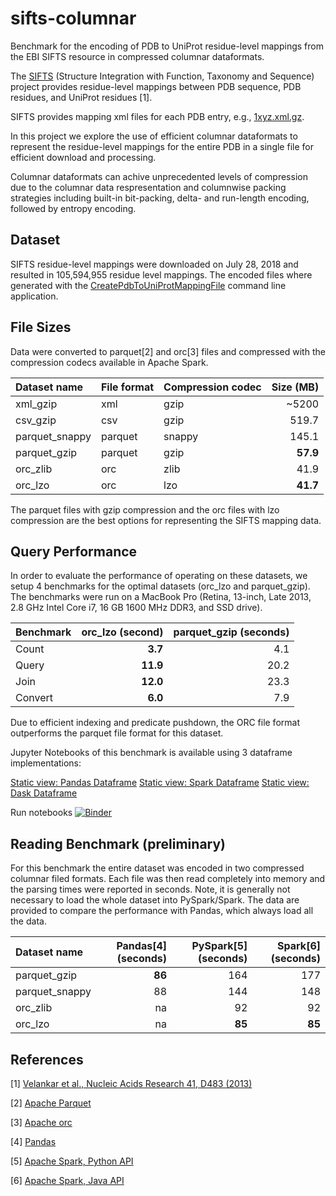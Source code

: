# sifts-columnar 
Benchmark for the encoding of PDB to UniProt residue-level mappings from the EBI SIFTS resource in compressed columnar dataformats.


The [SIFTS](https://www.ebi.ac.uk/pdbe/docs/sifts/overview.html) (Structure Integration with Function, Taxonomy and Sequence) project provides residue-level mappings between PDB sequence, PDB residues, and UniProt residues [1].

SIFTS provides mapping xml files for each PDB entry, e.g., [1xyz.xml.gz](ftp://ftp.ebi.ac.uk/pub/databases/msd/sifts/xml/1xyz.xml.gz). 

In this project we explore the use of efficient columnar dataformats to represent the residue-level mappings for the entire PDB in a single file for efficient download and processing.

Columnar dataformats can achive unprecedented levels of compression due to the columnar data respresentation and columnwise packing strategies including built-in bit-packing, delta- and run-length encoding, followed by entropy encoding.

## Dataset
SIFTS residue-level mappings were downloaded on July 28, 2018 and resulted in 105,594,955 residue level mappings. The encoded files where generated with the [CreatePdbToUniProtMappingFile](https://github.com/sbl-sdsc/mmtf-spark/blob/master/src/main/java/edu/sdsc/mmtf/spark/applications/CreatePdbToUniProtMappingFile.java) command line application.

## File Sizes
Data were converted to parquet[2] and orc[3] files and compressed with the compression codecs available in Apache Spark.

Dataset name  | File format   | Compression codec | Size (MB)|
|:----------- |:------------- |:----------------- | --------:|
xml_gzip      | xml           | gzip              |  ~5200   |
csv_gzip      | csv           | gzip              |    519.7 |
parquet_snappy| parquet       | snappy            |    145.1 |
parquet_gzip  | parquet       | gzip              | **57.9** |
orc_zlib      | orc           | zlib              |     41.9 |
orc_lzo       | orc           | lzo               | **41.7** |

The parquet files with gzip compression and the orc files with lzo compression are the best options for representing the SIFTS mapping data.

## Query Performance
In order to evaluate the performance of operating on these datasets, we setup 4 benchmarks for the optimal datasets (orc_lzo and parquet_gzip). The benchmarks were run on a MacBook Pro (Retina, 13-inch, Late 2013, 2.8 GHz Intel Core i7, 16 GB 1600 MHz DDR3, and SSD drive).

|Benchmark  | orc_lzo (second) | parquet_gzip (seconds) |
|:-------- | ------------:| -------:|
| Count     |     **3.7** |     4.1 | 
| Query     |    **11.9** |    20.2 |
| Join      |    **12.0** |    23.3 |
| Convert   |     **6.0** |     7.9 |

Due to efficient indexing and predicate pushdown, the ORC file format outperforms the parquet file format for this dataset.

Jupyter Notebooks of this benchmark is available using 3 dataframe implementations:

[Static view: Pandas Dataframe](https://nbviewer.jupyter.org/github/sbl-sdsc/sifts-columnar/blob/master/notebooks/BenchmarkPandas.ipynb)
[Static view: Spark Dataframe](https://nbviewer.jupyter.org/github/sbl-sdsc/sifts-columnar/blob/master/notebooks/BenchmarkSpark.ipynb)
[Static view: Dask Dataframe](https://nbviewer.jupyter.org/github/sbl-sdsc/sifts-columnar/blob/master/notebooks/BenchmarkDask.ipynb)

Run notebooks [![Binder](https://mybinder.org/badge.svg)](https://mybinder.org/v2/gh/sbl-sdsc/sifts-columnar/master)

## Reading Benchmark (preliminary)
For this benchmark the entire dataset was encoded in two compressed columnar filed formats. Each file was then read completely into memory and the parsing times were reported in seconds. Note, it is generally not necessary to load the whole dataset into PySpark/Spark. The data are provided to compare the performance with Pandas, which always load all the data.

| Dataset name | Pandas[4] (seconds) | PySpark[5] (seconds) | Spark[6] (seconds)|
|:------------- | ----------:| -----------:| ---------:|
| parquet_gzip   |   **86** |         164 |       177 |
| parquet_snappy |       88 |         144 |       148 |
| orc_zlib       |       na |          92 |        92 |
| orc_lzo        |       na |      **85** |    **85** |

## References
[1] [Velankar et al., Nucleic Acids Research 41, D483 (2013)](https://doi.org/10.1093/nar/gks1258)

[2] [Apache Parquet](https://parquet.apache.org/)

[3] [Apache orc](https://orc.apache.org/)

[4] [Pandas](https://pandas.pydata.org/)

[5] [Apache Spark, Python API](https://spark.apache.org/docs/latest/index.html)

[6] [Apache Spark, Java API](https://spark.apache.org/docs/latest/index.html)
